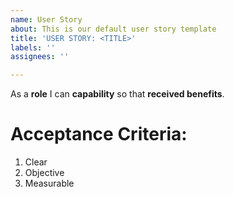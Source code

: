 ```yaml
---
name: User Story
about: This is our default user story template
title: 'USER STORY: <TITLE>'
labels: ''
assignees: ''

---
```


As a **role** I can **capability** so that **received benefits**.

# Acceptance Criteria:
1. Clear
1. Objective
1. Measurable
